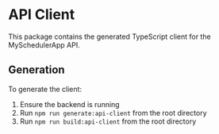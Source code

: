 # API Client

This package contains the generated TypeScript client for the MySchedulerApp API.

## Generation

To generate the client:

1. Ensure the backend is running
2. Run `npm run generate:api-client` from the root directory
3. Run `npm run build:api-client` from the root directory
